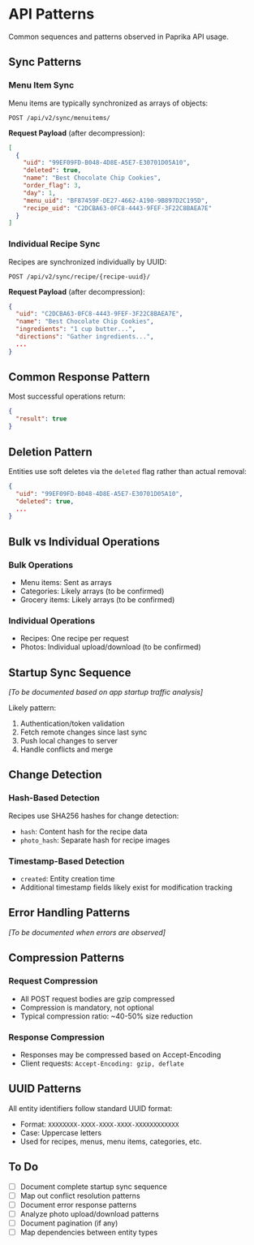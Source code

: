 # API Patterns

Common sequences and patterns observed in Paprika API usage.

## Sync Patterns

### Menu Item Sync
Menu items are typically synchronized as arrays of objects:

```http
POST /api/v2/sync/menuitems/
```

**Request Payload** (after decompression):
```json
[
  {
    "uid": "99EF09FD-B048-4D8E-A5E7-E30701D05A10",
    "deleted": true,
    "name": "Best Chocolate Chip Cookies",
    "order_flag": 3,
    "day": 1,
    "menu_uid": "BF87459F-DE27-4662-A190-9B897D2C195D",
    "recipe_uid": "C2DCBA63-0FC8-4443-9FEF-3F22C8BAEA7E"
  }
]
```

### Individual Recipe Sync
Recipes are synchronized individually by UUID:

```http
POST /api/v2/sync/recipe/{recipe-uuid}/
```

**Request Payload** (after decompression):
```json
{
  "uid": "C2DCBA63-0FC8-4443-9FEF-3F22C8BAEA7E",
  "name": "Best Chocolate Chip Cookies",
  "ingredients": "1 cup butter...",
  "directions": "Gather ingredients...",
  ...
}
```

## Common Response Pattern

Most successful operations return:
```json
{
  "result": true
}
```

## Deletion Pattern

Entities use soft deletes via the `deleted` flag rather than actual removal:

```json
{
  "uid": "99EF09FD-B048-4D8E-A5E7-E30701D05A10",
  "deleted": true,
  ...
}
```

## Bulk vs Individual Operations

### Bulk Operations
- Menu items: Sent as arrays
- Categories: Likely arrays (to be confirmed)
- Grocery items: Likely arrays (to be confirmed)

### Individual Operations  
- Recipes: One recipe per request
- Photos: Individual upload/download (to be confirmed)

## Startup Sync Sequence

*[To be documented based on app startup traffic analysis]*

Likely pattern:
1. Authentication/token validation
2. Fetch remote changes since last sync
3. Push local changes to server
4. Handle conflicts and merge

## Change Detection

### Hash-Based Detection
Recipes use SHA256 hashes for change detection:
- `hash`: Content hash for the recipe data
- `photo_hash`: Separate hash for recipe images

### Timestamp-Based Detection
- `created`: Entity creation time
- Additional timestamp fields likely exist for modification tracking

## Error Handling Patterns

*[To be documented when errors are observed]*

## Compression Patterns

### Request Compression
- All POST request bodies are gzip compressed
- Compression is mandatory, not optional
- Typical compression ratio: ~40-50% size reduction

### Response Compression
- Responses may be compressed based on Accept-Encoding
- Client requests: `Accept-Encoding: gzip, deflate`

## UUID Patterns

All entity identifiers follow standard UUID format:
- Format: `XXXXXXXX-XXXX-XXXX-XXXX-XXXXXXXXXXXX`
- Case: Uppercase letters
- Used for recipes, menus, menu items, categories, etc.

## To Do
- [ ] Document complete startup sync sequence
- [ ] Map out conflict resolution patterns
- [ ] Document error response patterns
- [ ] Analyze photo upload/download patterns
- [ ] Document pagination (if any)
- [ ] Map dependencies between entity types